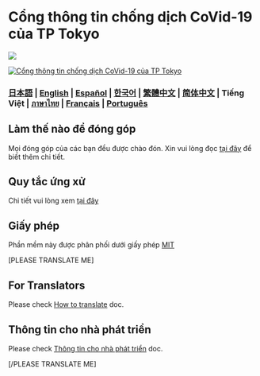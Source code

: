 # Cổng thông tin chống dịch CoVid-19 của TP Tokyo

![](https://github.com/tokyo-metropolitan-gov/covid19/workflows/production%20deploy/badge.svg)

[![Cổng thông tin chống dịch CoVid-19 của TP Tokyo](https://user-images.githubusercontent.com/1301149/75629392-1d19d900-5c25-11ea-843d-2d4376e3a560.png)](https://stopcovid19.metro.tokyo.lg.jp/)

### [日本語](./../../README.md) | [English](./../en/README.md) | [Español](./../es/README.md) | [한국어](./../ko/README.md) | [繁體中文](./../zh_TW/README.md) | [简体中文](./../zh_CN/README.md) | Tiếng Việt | [ภาษาไทย](./../th/README.md) | [Français](./../fr/README.md) | [Português](./../pt_BR/README.md)

## Làm thế nào để đóng góp
Mọi đóng góp của các bạn đều được chào đón.
Xin vui lòng đọc [tại đây](./CONTRIBUTING.md) để biết thêm chi tiết.


## Quy tắc ứng xử
Chi tiết vui lòng xem [tại đây](./CODE_OF_CONDUCT.md)

## Giấy phép
Phần mềm này được phân phối dưới giấy phép [MIT](./../../LICENSE.txt)

[PLEASE TRANSLATE ME]

## For Translators

Please check [How to translate](./../../TRANSLATION.md) doc.

## Thông tin cho nhà phát triển

Please check [Thông tin cho nhà phát triển](./FOR_DEVELOPERS.md) doc.

[/PLEASE TRANSLATE ME]
